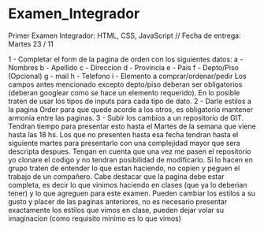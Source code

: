 # Examen_Integrador
Primer Examen Integrador: HTML, CSS, JavaScript // Fecha de entrega: Martes 23 / 11

1 - Completar el form de la pagina de orden con los siguientes datos:
     a - Nombres
     b - Apellido
     c - Direccion
     d - Provincia
     e - Pais
     f - Depto/Piso (Opcional)
     g - mail
     h - Telefono
     i - Elemento a comprar/ordenar/pedir
Los campos antes mencionado excepto depto/piso deberan ser obligatorios (deberan googlear como se hace un elemento requerido). En lo posible traten de usar los tipos de inputs para cada tipo de dato.
2 - Darle estilos a la  pagina Order para que quede acorde a los otros, es obligatorio mantener armonia entre las paginas.
3 - Subir los cambios a un repositorio de GIT.
Tendran tiempo para presentar esto hasta el Martes de la semana que viene hasta las 18 hs. Los que no presenten hasta esa fecha tendran hasta el siguiente martes para presentarlo con una complejidad mayor que sera descripta despues.
Tengan en cuenta que una vez me pasen el repositorio yo clonare el codigo y no tendran posibilidad de modificarlo.
Si lo hacen en grupo traten de entender lo que estan haciendo, no copien y peguen el trabajo de un compañero.
Cabe destacar que la pagina debe estar completa, es decir lo que vinimos haciendo en clases (que ya lo deberian tener) y lo que agreguen para este examen. Pueden cambiar los estilos a su gusto y placer de las paginas anteriores, no es necesario presentar exactamente los estilos que vimos en clase, pueden dejar volar su imaginacion (como requisito minimo es lo que vimos)


